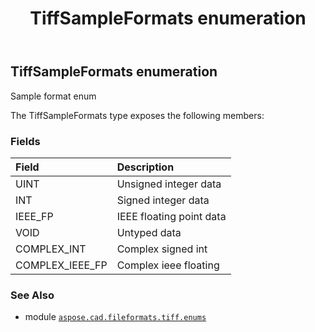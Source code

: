 ﻿---
title: TiffSampleFormats enumeration
second_title: Aspose.CAD for Python via .NET API References
description: 
type: docs
weight: 150
url: /python-net/aspose.cad.fileformats.tiff.enums/tiffsampleformats/
is_root: false
---

## TiffSampleFormats enumeration

Sample format enum



The TiffSampleFormats type exposes the following members:

### Fields
| Field | Description |
| :- | :- |
| UINT | Unsigned integer data |
| INT | Signed integer data |
| IEEE_FP | IEEE floating point data |
| VOID | Untyped data |
| COMPLEX_INT | Complex signed int |
| COMPLEX_IEEE_FP | Complex ieee floating |



### See Also
* module [`aspose.cad.fileformats.tiff.enums`](..)
